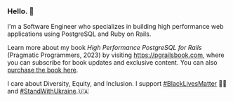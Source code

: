 ### Hello. 👋

I'm a Software Engineer who specializes in building high performance web applications using PostgreSQL and Ruby on Rails.

Learn more about my book *High Performance PostgreSQL for Rails* (Pragmatic Programmers, 2023) by visiting <https://pgrailsbook.com>, where you can subscribe for book updates and exclusive content. You can also [purchase the book here](https://pragprog.com/titles/aapsql/high-performance-postgresql-for-rails/).


I care about Diversity, Equity, and Inclusion. I support [#BlackLivesMatter](https://twitter.com/hashtag/BlackLivesMatter) ✊🏿 and [#StandWithUkraine](https://twitter.com/hashtag/StandWithUkraine).🇺🇦


